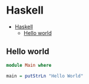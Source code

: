# Haskell

<!--ts-->
* [Haskell](hasekll.md#haskell)
   * [Hello world](hasekll.md#hello-world)

<!-- Added by: runner, at: Fri Aug  6 11:58:35 UTC 2021 -->

<!--te-->

## Hello world
```haskell
module Main where

main = putStrLn "Hello World"
```
